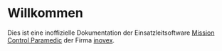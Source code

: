 # Willkommen

Dies ist eine inoffizielle Dokumentation der Einsatzleitsoftware 
[Mission Control Paramedic](https://www.mission-control-paramedic.de/) der Firma [inovex](https://www.inovex.de/). 